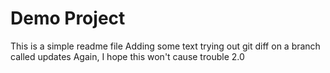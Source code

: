 # Demo Project

This is a simple readme file
Adding some text
trying out git diff
on a branch called updates
Again, I hope this won't cause trouble 2.0
